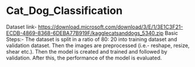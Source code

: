 # Cat_Dog_Classification
Dataset link- https://download.microsoft.com/download/3/E/1/3E1C3F21-ECDB-4869-8368-6DEBA77B919F/kagglecatsanddogs_5340.zip
Basic Steps:- 
The dataset is split in a ratio of 80: 20 into training dataset and validation dataset. 
Then the images are preprocessed (i.e.- reshape, resize, shear etc.).
Then the model is created and trained and followed by validation.
After this, the performance of the model is evaluated.
